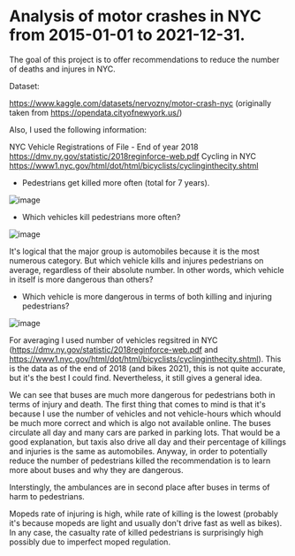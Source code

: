 # Analysis of motor crashes in NYC from 2015-01-01 to 2021-12-31.

The goal of this project is to offer recommendations to reduce the number of deaths and injures in NYC.

Dataset:

https://www.kaggle.com/datasets/nervozny/motor-crash-nyc (originally taken from https://opendata.cityofnewyork.us/)

Also, I used the following information:

NYC Vehicle Registrations of File - End of year 2018  https://dmv.ny.gov/statistic/2018reginforce-web.pdf
Cycling in NYC https://www1.nyc.gov/html/dot/html/bicyclists/cyclinginthecity.shtml




- Pedestrians get killed more often (total for 7 years).

![image](https://user-images.githubusercontent.com/102557512/188428612-a22a7155-c468-4aa3-92ee-73c2c724c8f9.png)


- Which vehicles kill pedestrians more often? 

![image](https://user-images.githubusercontent.com/102557512/188429302-994775c0-c36e-4ad9-abff-ab270f94153d.png) 

It's logical that the major group is automobiles because it is the most numerous category. But which vehicle kills and injures pedestrians on average, regardless of their absolute number. In other words, which vehicle in itself is more dangerous than others? 

- Which vehicle is more dangerous in terms of both killing and injuring pedestrians? 

![image](https://user-images.githubusercontent.com/102557512/188431582-0a9b1d99-f2fe-473a-ada1-485318a03aac.png) 

For averaging I used number of vehicles regsitred in NYC (https://dmv.ny.gov/statistic/2018reginforce-web.pdf and https://www1.nyc.gov/html/dot/html/bicyclists/cyclinginthecity.shtml). This is the data as of the end of 2018 (and bikes 2021), this is not quite accurate, but it's the best I could find. Nevertheless, it still gives a general idea. 

We can see that buses are much more dangerous for pedestrians both in terms of injury and death. The first thing that comes to mind is that it's because I use the number of vehicles and not vehicle-hours which whould be much more correct and which is algo not available online. The buses circulate all day and many cars are parked in parking lots. That would be a good explanation, but taxis also drive all day and their percentage of killings and injuries is the same as automobiles. Anyway, in order to potentially reduce the number of pedestrians killed the recommendation is to learn more about buses and why they are dangerous. 

Interstingly, the ambulances are in second place after buses in terms of harm to pedestrians.

Mopeds rate of injuring is high, while rate of killing is the lowest (probably it's because mopeds are light and usually don't drive fast as well as bikes). In any case, the casualty rate of killed pedestrians is surprisingly high possibly due to imperfect moped regulation.
